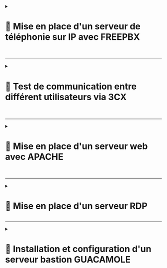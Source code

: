 <details>
<summary><h1>🎯 Mise en place d'un serveur de téléphonie sur IP avec FREEPBX<h1></summary>

## 📑 Installation de FREEPBX : 

```
cd /tmp
wget https://github.com/FreePBX/sng_freepbx_debian_install/raw/master/sng_freepbx_debian_install.sh  -O /tmp/sng_freepbx_debian_install.sh
bash /tmp/sng_freepbx_debian_install.sh
```

🚨 *Veuillez noter que le script peut prendre environ 30 minutes ou plus à compléter, en fonction des spécifications du système sous-jacent et de la vitesse Internet. Il est recommandé de l'exécuter en arrière-plan et de surveiller la progression dans le fichier journal*. 🚨

---

## 📑 Une fois l'installation finie se connecter directement via : ``http://freepbx.billu.com``

- **Première utilisation (création d'un compte admin avec mot de passe)**.
  
- **Puis choisir ``FreePBX Administration``**.

![FREEPBX1](https://github.com/user-attachments/assets/c16de851-8c49-46f0-b910-37a84c7c3002)

- **Se connecter avec le compte admin créer**.

![FREEPBX2](https://github.com/user-attachments/assets/47bfbdf1-b493-4d1e-bf60-7594b52ec17c)

- **Ajouter tout les utilisateurs de mon domaine via un ``fichier .csv`` (voir exemple ci-dessous)**.

![FREEPBX8](https://github.com/user-attachments/assets/be1b778d-039e-4ae7-a5b2-670041e36543)


- **Suivre les étapes** :

- **Aller dans ``Admin`` puis dans ``Bulk Handler``**.
  
![FREEPBX3](https://github.com/user-attachments/assets/9b109810-04f4-4565-861c-98e98154f795)

- **Cliquer sur ``Import`` puis sur ``Browse``**.

![FREEPBX4](https://github.com/user-attachments/assets/fd11e9f0-260c-4fbb-881b-fc0a5755cd6d)

- **Choisissez le ``fichier .csv`` puis sur ``Open``**.

![FREEPBX5](https://github.com/user-attachments/assets/4403516f-4dce-4a2f-9bd7-a3f03acffa3b)

- **Une fois les utilisateurs ajoutés, aller dans ``Connectivity`` puis dans ``Extensions``**.

![FREEPBX6](https://github.com/user-attachments/assets/aba5c62e-7954-4fad-9fd5-31f659247bcd)

- **On aperçoit bien tous les utilisateurs rentrer dans ``FreePBX`` avec une configuration conforme pour la communication entre différent utilisateurs**.

![FREEPBX7](https://github.com/user-attachments/assets/759c945a-573b-429d-aabf-cf50cbcc20ce)

</details>

---

<details>
<summary><h1>🎯 Test de communication entre différent utilisateurs via 3CX<h1></summary>

- **Installation du logiciel ``3CX`` sur tout les utilisateurs via une GPO**.

- **Renseigner le numéro de l'utilisateur que vous voulez contacter et lancer l'appel**.

- **L'utilisateur ``Lucas Duval`` arrive bien, à joindre l'utilisateur ``Valentin Bonnet`` et inversement** :

![3CX1](https://github.com/user-attachments/assets/4a44a830-5606-45e3-a888-484510864238)<br>

![3CX2](https://github.com/user-attachments/assets/e29ff2bc-da2c-471f-a250-226183aaed53)

</details>

---

<details>
<summary><h1>🎯 Mise en place d'un serveur web avec APACHE<h1></summary>
  
# 📑 Installation et Configuration :

## 📑 Étape 1 : Installation de Apache

- **Mettre à jour le système et installer Apache** :
   
   ```bash
   apt update && apt upgrade -y
   apt install apache2 -y
  ```
   
- **Vérifier le statut du service Apache** :

``systemctl status apache2``

---

## 📑 Étape 2 : Configuration de la Page d’Accueil

- **Modifier la page d’accueil par défaut** :

- **Édite le fichier ``/var/www/html/index.html``** (exemple ci-dessous) :

```html
<!DOCTYPE html>
<html lang="fr">
<head>
    <meta charset="UTF-8">
    <meta name="viewport" content="width=device-width, initial-scale=1.0">
    <title>BILLU - Logiciel de Facturation</title>
    <link href="https://fonts.googleapis.com/css?family=Exo:100" rel="stylesheet">
    <style>
        /* Background animation */
        @keyframes bg-scrolling-reverse {
            100% { background-position: 50px 50px; }
        }

        body {
            margin: 0;
            font-family: Exo, Arial, sans-serif;
            background: url("data:image/png;base64,iVBORw0KGgoAAAANSUhEUgAAADIAAAAyCAIAAACRXR/mAAAACXBIWXMAAAsTAAALEwEAmpwYAAAAIGNIUk0AAHolAACAgwAA+f8AAIDpAAB1MAAA6mAAADqYAAAXb5JfxUYAAABnSURBVHja7M5RDYAwDEXRDgmvEocnlrQS2SwUFST9uEfBGWs9c97nbGtDcquqiKhOImLs/UpuzVzWEi1atGjRokWLFi1atGjRokWLFi1atGjRokWLFi1af7Ukz8xWp8z8AAAA//8DAJ4LoEAAlL1nAAAAAElFTkSuQmCC") repeat;
            background-size: 50px 50px;
            animation: bg-scrolling-reverse 0.92s infinite linear;
            display: flex;
            flex-direction: column;
            justify-content: center; /* Centrer verticalement */
            align-items: center;
            height: 100vh;
            color: white;
            text-shadow: 2px 2px 5px rgba(0, 0, 0, 0.7);
        }

        header, footer {
            width: 100%;
            background: rgba(0, 0, 0, 0.8);
            padding: 15px 0;
            text-align: center;
            position: absolute;
            left: 0;
        }

        header {
            top: 0;
        }

        footer {
            bottom: 0;
        }

        .container {
            text-align: center;
            background: rgba(0, 0, 0, 0.7);
            padding: 30px 40px; /* Réduit le padding */
            border-radius: 15px;
            box-shadow: 0 8px 15px rgba(0, 0, 0, 0.5);
            animation: fadeIn 2s ease-in-out;
            width: 100%;
            max-width: 400px; /* Réduit la largeur maximale de la zone */
        }

        h1 {
            font-size: 2.5rem; /* Réduit la taille du titre */
            margin-bottom: 10px;
        }

        p {
            font-size: 1.1rem; /* Réduit la taille du texte */
            margin-top: 10px;
        }

        .button-wrapper {
            margin-top: 30px;
        }

        .button {
            padding: 12px 25px;
            font-size: 1rem; /* Réduit la taille du bouton */
            color: white;
            background-color: #28a745;
            border: none;
            border-radius: 8px;
            cursor: pointer;
            text-decoration: none;
            box-shadow: 0 4px 10px rgba(0, 0, 0, 0.3);
            transition: all 0.3s ease;
        }

        .button:hover {
            background-color: #218838;
            box-shadow: 0 6px 15px rgba(0, 0, 0, 0.4);
        }

        .google-search {
            background-color: rgba(0, 0, 0, 0.7);
            padding: 20px;
            border-radius: 8px;
            box-shadow: 0 4px 10px rgba(0, 0, 0, 0.3);
            margin-top: 30px;
        }

        .google-search input[type="text"] {
            padding: 10px;
            font-size: 1rem;
            border-radius: 5px;
            border: none;
            width: 280px; /* Réduit la largeur du champ de recherche */
            margin-right: 10px;
        }

        .google-search input[type="submit"] {
            padding: 10px 20px;
            font-size: 1rem;
            background-color: #28a745;
            border-radius: 5px;
            border: none;
            cursor: pointer;
            color: white;
            transition: background-color 0.3s;
        }

        .google-search input[type="submit"]:hover {
            background-color: #218838;
        }

        @keyframes fadeIn {
            from {
                opacity: 0;
                transform: scale(0.9);
            }
            to {
                opacity: 1;
                transform: scale(1);
            }
        }
    </style>
</head>
<body>
    <header>
        <h2>BILLU</h2>
    </header>
    <div class="container">
        <h1>Bienvenue chez BILLU</h1>
        <p>L'avenir de la facturation, simple et efficace.</p>
        <div class="button-wrapper">
            <a href="next.html" class="button">Découvrir</a>
        </div>
    </div>
    <div class="google-search">
        <form method="GET" action="http://www.google.be/search">
            <div align="center">
                <a href="http://www.google.fr/">
                    <img src="./pictures/gif_google.gif" border="0" alt="Logo Google" align="absmiddle" width="80">
                </a>
                <input type="text" name="q" size="31" maxlength="255" value="">
                <input type="hidden" name="hl" value="fr">
                <input type="submit" name="btnG" value="recherche">
            </div>
        </form>
    </div>
    <footer>
        <p>&copy; 2025 BILLU. Tous droits réservés.</p>
    </footer>
</body>
</html>

```
---

- **Ajouter un fichier ``next.html`` dans le dossier ``/var/www/html/``** (exemple ci-dessous) :

---

```html
<!DOCTYPE html>
<html lang="fr">
<head>
    <meta charset="UTF-8">
    <meta name="viewport" content="width=device-width, initial-scale=1.0">
    <title>Services BILLU</title>
    <style>
        /* Exo thin font from Google */
        @import url('https://fonts.googleapis.com/css?family=Exo:100');

        /* Body setup */
        body {
            margin: 0;
            font-family: Arial, sans-serif;
            color: white;
            background: url('data:image/png;base64,iVBORw0KGgoAAAANSUhEUgAAADIAAAAyCAIAAACRXR/mAAAACXBIWXMAAAsTAAALEwEAmpwYAAAAIGNIUk0AAHolAACAgwAA+f8AAIDpAAB1MAAA6mAAADqYAAAXb5JfxUYAAABnSURBVHja7M5RDYAwDEXRDgmvEocnlrQS2SwUFST9uEfBGWs9c97nbGtDcquqiKhOImLs/UpuzVzWEi1atGjRokWLFi1atGjRokWLFi1atGjRokWLFi1af7Ukz8xWp8z8AAAA//8DAJ4LoEAAlL1nAAAAAElFTkSuQmCC') repeat 0 0;
            display: flex;
            flex-direction: column;
            align-items: center;
            justify-content: flex-start;
            min-height: 100vh;
            padding: 20px;
            text-align: center;
            animation: bg-scrolling-reverse 0.92s infinite linear;
        }

        /* Animations */
        @keyframes bg-scrolling-reverse {
            100% { background-position: 50px 50px; }
        }

        /* Header Section */
        .header {
            text-align: center;
            background: rgba(0, 0, 0, 0.8);
            padding: 15px;
            width: 100%;
            box-shadow: 0 4px 10px rgba(0, 0, 0, 0.5);
            position: fixed;
            top: 0;
            left: 0;
            z-index: 9999;
        }

        .header h1 {
            font-size: 2.2rem;
            margin: 0;
            color: white; 
        }

        .highlight {
            color: #ffd700;
            font-weight: bold;
        }

        /* Main Content Section */
        .content {
            margin-top: 100px; /* Ajouté plus d'espace au top */
            width: 100%;
        }

        .text-section {
            background-color: rgba(0, 0, 0, 0.7);
            padding: 20px;
            margin-bottom: 40px; /* Plus d'espace entre les zones */
            box-shadow: 0 4px 10px rgba(0, 0, 0, 0.5);
            border-radius: 10px;
            max-width: 900px; /* Réduit la largeur de la section */
            margin-left: auto;
            margin-right: auto;
        }

        .text-section p {
            font-size: 1rem;
            line-height: 1.4;
            color: #fff;
        }

        /* Icons Section */
        .icon-container {
            display: flex;
            flex-wrap: wrap;
            justify-content: space-evenly;
            gap: 8px; /* Réduit l'écart entre les icônes */
            background-color: rgba(0, 0, 0, 0.7); 
            padding: 15px;
            margin-bottom: 40px; /* Plus d'espace avant le bouton */
            box-shadow: 0 4px 10px rgba(0, 0, 0, 0.5);
            border-radius: 10px;
            max-width: 1000px; /* Réduit la largeur de la zone noire derrière les icônes */
            margin-left: auto;
            margin-right: auto;
        }

        .icon {
            width: 45px; /* Taille réduite des icônes */
            height: 45px;
            transition: transform 0.3s ease, filter 0.3s ease;
            cursor: pointer;
            filter: drop-shadow(0px 0px 5px rgba(255, 255, 255, 0.5));
        }

        .icon:hover {
            transform: scale(1.1);
            filter: drop-shadow(0px 0px 10px rgba(255, 215, 0, 0.8));
        }

        /* Back Button Section */
        .button-section {
            text-align: center;
            margin-bottom: 20px;
        }

        .back-button {
            padding: 10px 25px;
            font-size: 0.9rem;
            background-color: #ffd700;
            color: black;
            border: none;
            border-radius: 20px;
            cursor: pointer;
            transition: background-color 0.3s ease, transform 0.3s ease;
        }

        .back-button:hover {
            background-color: #ffa500;
            transform: scale(1.05);
        }

        /* Footer Section */
        .footer {
            text-align: center;
            background: rgba(0, 0, 0, 0.8);
            padding: 15px;
            width: 100%;
            box-shadow: 0 -4px 10px rgba(0, 0, 0, 0.5);
            position: fixed;
            bottom: 0;
            left: 0;
        }

        .footer p {
            margin: 0;
            font-size: 1rem;
            color: white;
        }
    </style>
</head>
<body>

    <!-- Header Section -->
    <div class="header">
        <h1>BILLU</h1>
    </div>

    <!-- Main Content Section -->
    <div class="content">

        <!-- Text Section -->
        <div class="text-section">
            <p>BillU, filiale du groupe international <span class="highlight">RemindMe</span>, est spécialisée dans le développement de logiciels innovants, notamment de facturation.</p>
            <p>Avec <span class="highlight">167 collaborateurs</span> et un siège situé dans le 20e arrondissement de Paris, notre mission est de simplifier les processus financiers et d'augmenter l'efficacité opérationnelle de nos clients.</p>
            <p>Répartie en <span class="highlight">9 départements</span>, notre équipe talentueuse mêle expertise en finance et en développement logiciel pour fournir des solutions de pointe.</p>
        </div>

        <!-- Icons Section -->
        <div class="icon-container">
            <a href="http://192.168.10.254/" target="_blank"><img class="icon" src="https://wpcomputersolutions.com/wp-content/uploads/2018/07/pfsense-logo-e1534531558807.png" alt="pfSense"></a>
            <a href="http://glpi.billu.com/glpi/" target="_blank"><img class="icon" src="https://glpi-project.org/wp-content/uploads/2021/06/logo-glpi-bleu-1.png" alt="GLPI"></a>
            <a href="http://passbolt.billu.com/" target="_blank"><img class="icon" src="https://static.cdnlogo.com/logos/p/97/passbolt.svg" alt="Passbolt"></a>
            <a href="http://graylog.billu.com:9000/" target="_blank"><img class="icon" src="https://static.cdnlogo.com/logos/g/32/graylog.svg" alt="Graylog"></a>
            <a href="http://freepbx.billu.com/" target="_blank"><img class="icon" src="https://cp.beget.com/shared/xisQQW8k-g5QWd77x9XCtcysQ5hIWg3I/logo_freepbx2x.png" alt="FreePBX"></a>
            <a href="https://mail.billu.com/mail/" target="_blank"><img class="icon" src="https://www.iredmail.org/images/logo.png" alt="iRedMail"></a>
            <a href="http://zabbix.billu.com:8080/" target="_blank"><img class="icon" src="https://ssd-disclosure.com/wp-content/uploads/2022/11/1_vloEha9mTCLM_SEnXdIUIw-300x300.png" alt="Zabbix"></a>
            <a href="http://bastion.billu.com:8080/guacamole/#/" target="_blank"><img class="icon" src="https://d7umqicpi7263.cloudfront.net/img/product/030b6dbb-cd7b-486d-af34-99d4924864a1.com/6fb7788920aacfd15ab8e000e0f750a3" alt="Guacamole Bastion"></a>
            <a href="https://github.com/WildCodeSchool/TSSR-2409-VERT-P3-G1-build-your-infra" target="_blank"><img class="icon" src="https://static.cdnlogo.com/logos/g/69/github-icon.svg" alt="GitHub"></a>
            <a href="https://www.mailo.com/" target="_blank"><img class="icon" src="./pictures/Mailo_logo.png" alt="Mailo"></a>
        </div>

        <!-- Back Button Section -->
        <div class="button-section">
            <button class="back-button" onclick="window.location.href='index.html';">Retour au menu</button>
        </div>
    </div>

    <!-- Footer Section -->
    <div class="footer">
        <p>&copy; 2025 BillU | Tous droits réservés</p>
    </div>

</body>
</html>
```
---

- **Redémarrer Apache** :

``systemctl restart apache2``

## **Le serveur web est maintenant fonctionnel, sécurisé et accessible depuis l’extérieur grâce à un reverse proxy**. 🎉

![BILLU1](https://github.com/user-attachments/assets/a6512fd1-0c3a-4ca8-a3f5-b656bcf61fbd)<br>

![BILLU2](https://github.com/user-attachments/assets/9333ef37-c5aa-4c4a-8ca7-0f9e299fb322)

</details>

---

<details>
<summary><h1>🎯 Mise en place d'un serveur RDP</h1></summary>  
  
- **Activation de la connexion à distance**. 

![Capture d'écran 2025-01-30 150308](https://github.com/user-attachments/assets/3a4f7f2b-039f-478d-9376-db26d1638896)  

![Capture d'écran 2025-01-30 150334](https://github.com/user-attachments/assets/8f2dd4e6-d2cd-4934-9e67-1183d3e6d01d)  

![Capture d'écran 2025-01-30 150356](https://github.com/user-attachments/assets/0410647c-16ad-4d2f-bdaa-462ff7ed1110)  

![Capture d'écran 2025-01-30 150635](https://github.com/user-attachments/assets/1c7a660b-5d3a-4a92-9a03-01ccaef6966e)  

- **Il suffit de taper `mstsc` dans la zone de recherche pour lancer la fenêtre de configuration**.  

![Capture d'écran 2025-01-30 150718](https://github.com/user-attachments/assets/87eec76f-669b-4ca2-99d0-f8cb716d40e2)  

</details>  

---

<details>
<summary><h1>🎯 Installation et configuration d'un serveur bastion GUACAMOLE<h1></summary>

# 📑 Installation d'Apache Guacamole sur Debian 12

## 📑 A. Installer les prérequis d'Apache Guacamole

- **Avant de commencer, mettez à jour la liste des paquets** :

```
apt-get update
```

- **Installez ensuite les dépendances nécessaires** :

```bash
apt-get install build-essential libcairo2-dev libjpeg62-turbo-dev libpng-dev libtool-bin uuid-dev libossp-uuid-dev libavcodec-dev libavformat-dev libavutil-dev libswscale-dev freerdp2-dev libpango1.0-dev libssh2-1-dev libtelnet-dev libvncserver-dev libwebsockets-dev libpulse-dev libssl-dev libvorbis-dev libwebp-dev
```

---

### 📑 B. Compiler et installer Apache Guacamole "Server"

- **Téléchargez et extrayez les sources** :

```
cd /tmp
wget https://downloads.apache.org/guacamole/1.5.5/source/guacamole-server-1.5.5.tar.gz
tar -xzf guacamole-server-1.5.5.tar.gz
cd guacamole-server-1.5.5/
```

- **Préparez la compilation** :

```
./configure --with-systemd-dir=/etc/systemd/system/
```

- **En cas d'erreur liée à ``guacenc_video_alloc``** :

```
./configure --with-systemd-dir=/etc/systemd/system/ --disable-guacenc
```

- **Compilez et installez** :

```
make
make install
```

- **Mettez à jour les liens dynamiques et démarrez `guacd`** :

```
ldconfig
systemctl daemon-reload
systemctl enable --now guacd
systemctl status guacd
```

---

### 📑 C. Créer le répertoire de configuration

```
sudo mkdir -p /etc/guacamole/{extensions,lib}
```

---

### 📑 D. Installer Guacamole Client (Web App)

- **Ajoutez le dépôt de Debian 11 pour installer Tomcat 9** :

```
nano /etc/apt/sources.list.d/bullseye.list
```

- **Ajoutez cette ligne** :

```
deb http://deb.debian.org/debian/ bullseye main
```

- **Mettez à jour et installez Tomcat 9** :

```
apt-get update
apt-get install tomcat9 tomcat9-admin tomcat9-common tomcat9-user
```

- **Téléchargez et installez Guacamole Client** :

```
cd /tmp
wget https://downloads.apache.org/guacamole/1.5.5/binary/guacamole-1.5.5.war
mv guacamole-1.5.5.war /var/lib/tomcat9/webapps/guacamole.war
```

- **Redémarrez les services** :

```
systemctl restart tomcat9 guacd
```

---

### 📑 E. Base de données MariaDB pour l'authentification

- **Installez MariaDB** :

```
apt-get install mariadb-server
```

- **Sécurisez l'installation** :

```
mysql_secure_installation
```

- **Créez la base de données et un utilisateur** :

```
CREATE DATABASE guacadb;
CREATE USER 'guaca_billu'@'localhost' IDENTIFIED BY 'Azerty1*';
GRANT SELECT,INSERT,UPDATE,DELETE ON guacadb.* TO 'guaca_billu'@'localhost';
FLUSH PRIVILEGES;
EXIT;
```

- **Téléchargez et installez l'extension JDBC** :

```
cd /tmp
wget https://downloads.apache.org/guacamole/1.5.5/binary/guacamole-auth-jdbc-1.5.5.tar.gz
tar -xzf guacamole-auth-jdbc-1.5.5.tar.gz
mv guacamole-auth-jdbc-1.5.5/mysql/guacamole-auth-jdbc-mysql-1.5.5.jar /etc/guacamole/extensions/
```

- **Téléchargez et installez le connecteur MySQL** :

```
cd /tmp
wget https://dev.mysql.com/get/Downloads/Connector-J/mysql-connector-j-9.1.0.tar.gz
tar -xzf mysql-connector-j-9.1.0.tar.gz
cp mysql-connector-j-9.1.0/mysql-connector-j-9.1.0.jar /etc/guacamole/lib/
```

- **Importez la structure de la base de données** :

```
cd guacamole-auth-jdbc-1.5.5/mysql/schema/
cat *.sql | mysql -u root -p guacadb
```

- **Configurez `guacamole.properties`** :

```
nano /etc/guacamole/guacamole.properties
```

- **Ajoutez ceci** :

```
mysql-hostname: 127.0.0.1
mysql-port: 3306
mysql-database: guacadb
mysql-username: guaca_billu
mysql-password: Azerty1*
```

- **Configurez `guacd.conf`** :

```
nano /etc/guacamole/guacd.conf
```

- **Ajoutez ceci** :

```
[server]
bind_host = 0.0.0.0
bind_port = 4822
```

- **Redémarrez les services** :

```
systemctl restart tomcat9 guacd mariadb
```

---

## 📑 IV. Premiers pas avec Apache Guacamole

- **Accédez à l'interface** :

```
http://<Adresse IP>:8080/guacamole/
```

- **Utilisez les identifiants par défaut** :

- **Utilisateur** : guacadmin
- **Mot de passe** : guacadmin

![BASTION](https://github.com/user-attachments/assets/bbc94cdf-1061-468d-b1a1-a73a12f4bbdc)

---

### 📑 A. Créer un nouveau compte admin

**1. Accédez aux paramètres > Utilisateurs > Nouvel utilisateur**.<br>
**2. Créez un nouvel administrateur avec un mot de passe sécurisé**.<br>
**3. Supprimez ou désactivez `guacadmin`**.

![BASTION2](https://github.com/user-attachments/assets/14d9c876-2f39-48d1-80b0-c164ebefce64)

![BASTION3](https://github.com/user-attachments/assets/6544612e-0806-452a-91cb-6aa47f69936d)

![BASTION1](https://github.com/user-attachments/assets/8fb58477-3873-4446-95dd-ff8d72f4a4a8)

---

### 📑 B. Ajouter une connexion RDP

**1. Créez un groupe de connexions : **Paramètres > Connexion > Nouveau groupe****.<br>
**2. Ajoutez une nouvelle connexion RDP avec l'IP et les identifiants**.<br>
**3. Activez `Ignorer le certificat du serveur` si nécessaire**.

![BASTION4](https://github.com/user-attachments/assets/8c18369d-ac8b-4a53-933b-3cb0986affa3)

![BASTION5](https://github.com/user-attachments/assets/28d1679b-cd06-4ecd-90b0-94444c02eac1)

![BASTION6](https://github.com/user-attachments/assets/35b46dd4-0b5c-4f83-a4ae-2a28f2a75ba4)

![BASTION7](https://github.com/user-attachments/assets/30d8825e-d0f6-4e13-915f-ab1b0325e873)

![BASTION8](https://github.com/user-attachments/assets/2ed31fd0-bf4e-48ca-8b97-6277d64538b8)

![BASTION9](https://github.com/user-attachments/assets/03eb45d0-cf46-4dec-a7dc-97b2da5e4443)

---

## 📑 C. Apache Guacamole : erreur de connexion en RDP

- **Que faire si la connexion RDP ne se lance pas ou qu'elle affiche une erreur ?**

- **Retournez sur la ligne de commande de votre serveur et vérifiez les dernières lignes de logs qui s'affichent lorsque l'on regarde le statut du service ``guacd``** :

```
systemctl status guacd
```

- **Par exemple, on peut trouver ceci** :

```
juin 14 20:15:29 srv-guacamole guacd[31120]: Certificate validation failed
juin 14 20:15:29 srv-guacamole guacd[31120]: RDP server closed/refused connection: SSL/TLS connection failed (untrusted/self-signed certificate?)
```

- **Si le certificat RDP ne peut pas être vérifié (auto-signé par exemple) et que l'option ``Ignorer le certificat du serveur`` n'est pas cochée dans les paramètres de la connexion Guacamole, alors cette erreur se produira.**

- **Une autre erreur que vous pourriez rencontrer si vous avez besoin d'établir des connexions en RDP, c'est celle-ci** :

```
RDP server closed/refused connection: Security negotiation failed (wrong security type?)
```

- **Ce problème est lié au compte utilisateur ``daemon`` utilisé par défaut pour exécuter le service ``guacd``. Vous pouvez le vérifier avec cette commande** :

```
ps aux | grep -v grep | grep guacd
```

- **Résultat** :

```
daemon     31513  0.0  0.7 247928 15400 ?        Ss   16:03   0:00 /usr/local/sbin/guacd -f
```

- **Nous devons créer un nouvel utilisateur, lui associer les permissions nécessaires sur les données d'Apache Guacamole, puis mettre à jour le service et enfin le relancer**.

- **Voici la série de commandes à exécuter, dans l'ordre** :

```
useradd -M -d /var/lib/guacd/ -r -s /sbin/nologin -c "Guacd User" guacd
mkdir /var/lib/guacd
chown -R guacd: /var/lib/guacd
sed -i 's/daemon/guacd/' /etc/systemd/system/guacd.service
systemctl daemon-reload
systemctl restart guacd
```

- **Puis, vérifiez l'état du service** :

```
systemctl status guacd
```

*Si c'est bon, vous pouvez tenter une nouvelle connexion RDP*.

</details>
